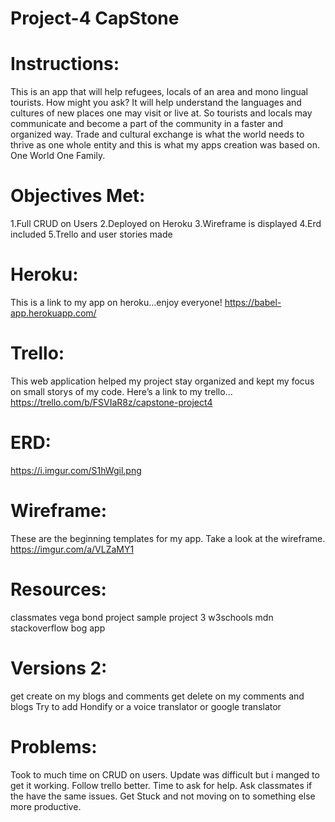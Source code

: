 # Project-4 CapStone 

# Instructions: 
This is an app that will help refugees, locals of an area and mono lingual tourists. How might you ask? It will help understand the languages and cultures of new places one may visit or live at. So tourists and locals may communicate and become a part of the community in a faster and organized way. Trade and cultural exchange is what the world needs to thrive as one whole entity and this is what my apps creation was based on. One World One Family. 

# Objectives Met:
1.Full CRUD on Users
2.Deployed on Heroku
3.Wireframe is displayed
4.Erd included
5.Trello and user stories made

# Heroku: 
This is a link to my app on heroku...enjoy everyone! 
https://babel-app.herokuapp.com/

# Trello: 
This web application helped my project stay organized and kept my focus on small storys of my code. Here’s a link to my trello... https://trello.com/b/FSVIaR8z/capstone-project4

# ERD:
https://i.imgur.com/S1hWgil.png

# Wireframe: 
These are the beginning templates for my app. Take a look at the wireframe.
https://imgur.com/a/VLZaMY1

# Resources:
classmates 
vega bond project 
sample project 3
w3schools
mdn
stackoverflow
bog app


# Versions 2:
get create on my blogs and comments
get delete on my comments and blogs
Try to add Hondify or a voice translator
or google translator 




# Problems:
Took to much time on CRUD on users. Update was difficult but i manged to get it working. 
Follow trello better.
Time to ask for help.
Ask classmates if the have the same issues. 
Get Stuck and not moving on to something else more productive.




